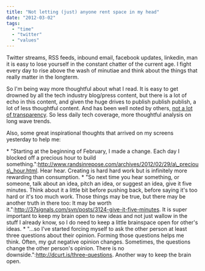 ```yaml
---
title: "Not letting (just) anyone rent space in my head"
date: "2012-03-02"
tags: 
  - "time"
  - "twitter"
  - "values"
---
```


Twitter streams, RSS feeds, inbound email, facebook updates, linkedin, man it is easy to lose yourself in the constant chatter of the current age. I fight every day to rise above the wash of minutiae and think about the things that really matter in the longterm.

So I'm being way more thoughtful about what I read. It is easy to get drowned by all the tech industry blog/press content, but there is a lot of echo in this content, and given the huge drives to publish publish publish, a lot of less thoughtful content. And has been well noted by others, [not a lot of transparency](http://brianshall.com/content/mg-siegler-vows-steal-arringtons-transparency-crown). So less daily tech coverage, more thoughtful analysis on long wave trends.

Also, some great inspirational thoughts that arrived on my screens yesterday to help me:

\* "Starting at the beginning of February, I made a change. Each day I blocked off a precious hour to build something.":http://www.randsinrepose.com/archives/2012/02/29/a\_precious\_hour.html. Hear hear. Creating is hard hard work but is infinitely more rewarding than consumption. \* "So next time you hear something, or someone, talk about an idea, pitch an idea, or suggest an idea, give it five minutes. Think about it a little bit before pushing back, before saying it's too hard or it's too much work. Those things may be true, but there may be another truth in there too: It may be worth it.":http://37signals.com/svn/posts/3124-give-it-five-minutes. It is super important to keep my brain open to new ideas and not just wallow in the stuff I already know, so I do need to keep a little brainspace open for other's ideas. \* "...so I've started forcing myself to ask the other person at least three questions about their opinion. Forming those questions helps me think. Often, my gut negative opinion changes. Sometimes, the questions change the other person's opinion. There is no downside.":http://dcurt.is/three-questions. Another way to keep the brain open.
